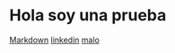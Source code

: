 # Hola soy una prueba

[Markdown](https://es.wikipedia.org/wiki/Markdown)
[linkedin](https://www.linkedin.com/in/danielalarat/)
[malo](https://www.canva.com/hello)
